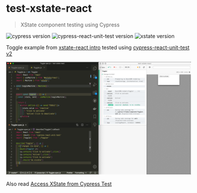 # test-xstate-react
> XState component testing using Cypress

![cypress version](https://img.shields.io/badge/cypress-5.4.0-brightgreen) ![cypress-react-unit-test version](https://img.shields.io/badge/cypress--react--unit--test-4.16.0-brightgreen) ![xstate version](https://img.shields.io/badge/xstate-4.13.0-brightgreen)

Toggle example from [xstate-react intro](https://xstate.js.org/docs/packages/xstate-react/) tested using [cypress-react-unit-test v2](https://github.com/bahmutov/cypress-react-unit-test/pull/108)

![Screenshot](images/xstate.png)

Also read [Access XState from Cypress Test](https://glebbahmutov.com/blog/cypress-and-xstate/)
